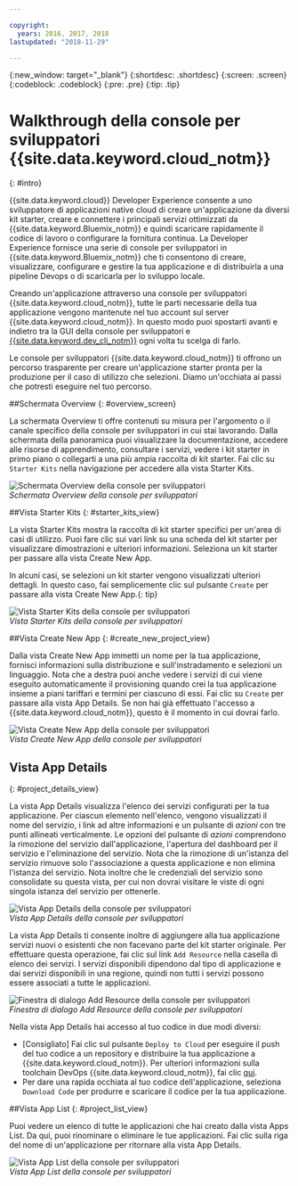 ```yaml
---

copyright:
  years: 2016, 2017, 2018
lastupdated: "2018-11-29"

---
```

{:new_window: target="_blank"}
{:shortdesc: .shortdesc}
{:screen: .screen}
{:codeblock: .codeblock}
{:pre: .pre}
{:tip: .tip}

# Walkthrough della console per sviluppatori {{site.data.keyword.cloud_notm}}
{: #intro}

<!--I can't see how a customer needs to be walked through the experience without performing a specific task.-->


{{site.data.keyword.cloud}} Developer Experience consente a uno sviluppatore di applicazioni native cloud di creare un'applicazione da diversi kit starter, creare e connettere i principali servizi ottimizzati da {{site.data.keyword.Bluemix_notm}} e quindi scaricare rapidamente il codice di lavoro o configurare la fornitura continua. La Developer Experience fornisce una serie di console per sviluppatori in {{site.data.keyword.Bluemix_notm}} che ti consentono di creare, visualizzare, configurare e gestire la tua applicazione e di distribuirla a una pipeline Devops o di scaricarla per lo sviluppo locale.

Creando un'applicazione attraverso una console per sviluppatori {{site.data.keyword.cloud_notm}}, tutte le parti necessarie della tua applicazione vengono mantenute nel tuo account sul server {{site.data.keyword.cloud_notm}}.  In questo modo puoi spostarti avanti e indietro tra la GUI della console per sviluppatori e [{{site.data.keyword.dev_cli_notm}}](/docs/cli/idt/index.html) ogni volta tu scelga di farlo.

Le console per sviluppatori {{site.data.keyword.cloud_notm}} ti offrono un percorso trasparente per creare un'applicazione starter pronta per la produzione per il caso di utilizzo che selezioni.  Diamo un'occhiata ai passi che potresti eseguire nel tuo percorso.

<!-- Ready to jump in?  Visit the [{{site.data.keyword.cloud_notm}} Web App developer console](https://{DomainName}/developer/appservice) to get started.
{: tip} -->

##Schermata Overview
{: #overview_screen}

La schermata Overview ti offre contenuti su misura per l'argomento o il canale specifico della console per sviluppatori in cui stai lavorando. Dalla schermata della panoramica puoi visualizzare la documentazione, accedere alle risorse di apprendimento, consultare i servizi, vedere i kit starter in primo piano o collegarti a una più ampia raccolta di kit starter. Fai clic su `Starter Kits` nella navigazione per accedere alla vista Starter Kits.

![Schermata Overview della console per sviluppatori](images/overview_screen.png "Schermata Overview") <br> *Schermata Overview della console per sviluppatori*

##Vista Starter Kits
{: #starter_kits_view}

La vista Starter Kits mostra la raccolta di kit starter specifici per un'area di casi di utilizzo.  Puoi fare clic sui vari link su una scheda del kit starter per visualizzare dimostrazioni e ulteriori informazioni.  Seleziona un kit starter per passare alla vista Create New App.

In alcuni casi, se selezioni un kit starter vengono visualizzati ulteriori dettagli.  In questo caso, fai semplicemente clic sul pulsante `Create` per passare alla vista Create New App.{: tip}

![Vista Starter Kits della console per sviluppatori](images/starter_kits_view.png "Vista Starter Kits") <br> *Vista Starter Kits della console per sviluppatori*

##Vista Create New App
{: #create_new_project_view}

Dalla vista Create New App immetti un nome per la tua applicazione, fornisci informazioni sulla distribuzione e sull'instradamento e selezioni un linguaggio.  Nota che a destra puoi anche vedere i servizi di cui viene eseguito automaticamente il provisioning quando crei la tua applicazione insieme a piani tariffari e termini per ciascuno di essi.  Fai clic su `Create` per passare alla vista App Details.  Se non hai già effettuato l'accesso a {{site.data.keyword.cloud_notm}}, questo è il momento in cui dovrai farlo.

![Vista Create New App della console per sviluppatori](images/create_new_project_view.png "Vista Create New App") <br> *Vista Create New App della console per sviluppatori*

## Vista App Details
{: #project_details_view}

La vista App Details visualizza l'elenco dei servizi configurati per la tua applicazione. Per ciascun elemento nell'elenco, vengono visualizzati il nome del servizio, i link ad altre informazioni e un pulsante di *azioni* con tre punti allineati verticalmente. Le opzioni del pulsante di *azioni* comprendono la rimozione del servizio dall'applicazione, l'apertura del dashboard per il servizio e l'eliminazione del servizio. Nota che la rimozione di un'istanza del servizio rimuove solo l'associazione a questa applicazione e non elimina l'istanza del servizio.  Nota inoltre che le credenziali del servizio sono consolidate su questa vista, per cui non dovrai visitare le viste di ogni singola istanza del servizio per ottenerle.

![Vista App Details della console per sviluppatori](images/project_details_view.png "Vista App Details") <br> *Vista App Details della console per sviluppatori*

La vista App Details ti consente inoltre di aggiungere alla tua applicazione servizi nuovi o esistenti che non facevano parte del kit starter originale. Per effettuare questa operazione, fai clic sul link `Add Resource` nella casella di elenco dei servizi.  I servizi disponibili dipendono dal tipo di applicazione e dai servizi disponibili in una regione, quindi non tutti i servizi possono essere associati a tutte le applicazioni.

![Finestra di dialogo Add Resource della console per sviluppatori](images/add_resource_dialog.png "Finestra di dialogo Add Resource") <br> *Finestra di dialogo Add Resource della console per sviluppatori*

Nella vista App Details hai accesso al tuo codice in due modi diversi:

*  [Consigliato] Fai clic sul pulsante `Deploy to Cloud` per eseguire il push del tuo codice a un repository e distribuire la tua applicazione a {{site.data.keyword.cloud_notm}}.  Per ulteriori informazioni sulla toolchain DevOps {{site.data.keyword.cloud_notm}}, fai clic [qui](/docs/services/ContinuousDelivery/toolchains_about.html#toolchains_about).
*  Per dare una rapida occhiata al tuo codice dell'applicazione, seleziona `Download Code` per produrre e scaricare il codice per la tua applicazione.

##Vista App List
{: #project_list_view}

Puoi vedere un elenco di tutte le applicazioni che hai creato dalla vista Apps List.  Da qui, puoi rinominare o eliminare le tue applicazioni. Fai clic sulla riga del nome di un'applicazione per ritornare alla vista App Details.

![Vista App List della console per sviluppatori](images/project_list_view.png "Vista App List") <br> *Vista App List della console per sviluppatori*
